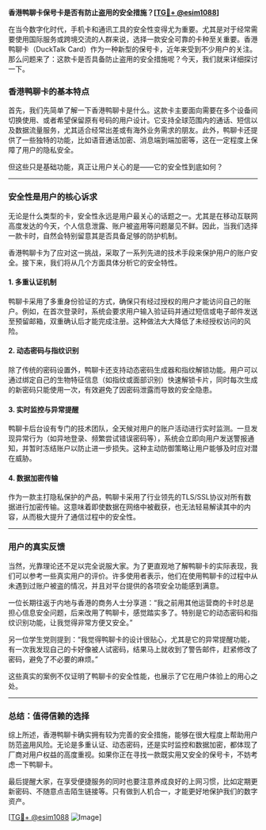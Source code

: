 **香港鸭聊卡保号卡是否有防止盗用的安全措施？[[TG💪+ @esim1088](https://t.me/s/esim1088)]**

在当今数字化时代，手机卡和通讯工具的安全性变得尤为重要。尤其是对于经常需要使用国际服务或跨境交流的人群来说，选择一款安全可靠的卡种至关重要。香港鸭聊卡（DuckTalk Card）作为一种新型的保号卡，近年来受到不少用户的关注。那么问题来了：这款卡是否具备防止盗用的安全措施呢？今天，我们就来详细探讨一下。

### 香港鸭聊卡的基本特点

首先，我们先简单了解一下香港鸭聊卡是什么。这款卡主要面向需要在多个设备间切换使用、或者希望保留原有号码的用户设计。它支持全球范围内的通话、短信以及数据流量服务，尤其适合经常出差或有海外业务需求的朋友。此外，鸭聊卡还提供了一些独特的功能，比如语音通话加密、消息端到端加密等，这在一定程度上保障了用户的隐私安全。

但这些只是基础功能，真正让用户关心的是——它的安全性到底如何？

---

### 安全性是用户的核心诉求

无论是什么类型的卡，安全性永远是用户最关心的话题之一。尤其是在移动互联网高度发达的今天，个人信息泄露、账户被盗用等问题屡见不鲜。因此，当我们选择一款卡时，自然会特别留意其是否具备足够的防护机制。

香港鸭聊卡为了应对这一挑战，采取了一系列先进的技术手段来保护用户的账户安全。接下来，我们将从几个方面具体分析它的安全特性。

#### 1. **多重认证机制**
鸭聊卡采用了多重身份验证的方式，确保只有经过授权的用户才能访问自己的账户。例如，在首次登录时，系统会要求用户输入验证码并通过短信或电子邮件发送至预留邮箱，双重确认后才能完成注册。这种做法大大降低了未经授权访问的风险。

#### 2. **动态密码与指纹识别**
除了传统的密码设置外，鸭聊卡还支持动态密码生成器和指纹解锁功能。用户可以通过绑定自己的生物特征信息（如指纹或面部识别）快速解锁卡片，同时每次生成的新密码只能使用一次，有效避免了因密码泄露而导致的安全隐患。

#### 3. **实时监控与异常提醒**
鸭聊卡后台设有专门的技术团队，全天候对用户的账户活动进行实时监测。一旦发现异常行为（如异地登录、频繁尝试错误密码等），系统会立即向用户发送警报通知，并暂时冻结账户以防止进一步损失。这种主动防御策略让用户能够及时应对潜在威胁。

#### 4. **数据加密传输**
作为一款主打隐私保护的产品，鸭聊卡采用了行业领先的TLS/SSL协议对所有数据进行加密传输。这意味着即使数据在网络中被截获，也无法轻易解读其中的内容，从而极大提升了通信过程中的安全性。

---

### 用户的真实反馈

当然，光靠理论还不足以完全说服大家。为了更直观地了解鸭聊卡的实际表现，我们可以参考一些真实用户的评价。许多使用者表示，他们在使用鸭聊卡的过程中从未遇到过账户被盗的情况，并且对平台提供的各项安全功能感到满意。

一位长期往返于内地与香港的商务人士分享道：“我之前用其他运营商的卡时总是担心信息安全问题，后来改用了鸭聊卡，感觉踏实多了。特别是它的动态密码和指纹识别功能，让我觉得非常方便又安全。”

另一位学生党则提到：“我觉得鸭聊卡的设计很贴心，尤其是它的异常提醒功能，有一次我发现自己的卡好像被人试密码，结果马上就收到了警告邮件，赶紧修改了密码，避免了不必要的麻烦。”

这些真实的案例不仅证明了鸭聊卡的安全性能，也展示了它在用户体验上的用心之处。

---

### 总结：值得信赖的选择

综上所述，香港鸭聊卡确实拥有较为完善的安全措施，能够在很大程度上帮助用户防范盗用风险。无论是多重认证、动态密码，还是实时监控和数据加密，都体现了厂商对用户权益的高度重视。如果你正在寻找一款既实用又安全的保号卡，不妨考虑一下鸭聊卡。

最后提醒大家，在享受便捷服务的同时也要注意养成良好的上网习惯，比如定期更新密码、不随意点击陌生链接等。只有做到人机合一，才能更好地保护我们的数字资产。

[[TG💪+ @esim1088](https://t.me/s/esim1088) ![Image](https://i.postimg.cc/4NQfJmqS/Snipaste-2025-05-13-00-14-12.png)]